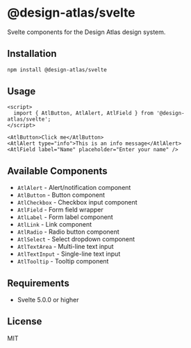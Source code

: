 # @design-atlas/svelte

Svelte components for the Design Atlas design system.

## Installation

```bash
npm install @design-atlas/svelte
```

## Usage

```svelte
<script>
  import { AtlButton, AtlAlert, AtlField } from '@design-atlas/svelte';
</script>

<AtlButton>Click me</AtlButton>
<AtlAlert type="info">This is an info message</AtlAlert>
<AtlField label="Name" placeholder="Enter your name" />
```

## Available Components

- `AtlAlert` - Alert/notification component
- `AtlButton` - Button component
- `AtlCheckbox` - Checkbox input component
- `AtlField` - Form field wrapper
- `AtlLabel` - Form label component
- `AtlLink` - Link component
- `AtlRadio` - Radio button component
- `AtlSelect` - Select dropdown component
- `AtlTextArea` - Multi-line text input
- `AtlTextInput` - Single-line text input
- `AtlTooltip` - Tooltip component

## Requirements

- Svelte 5.0.0 or higher

## License

MIT
